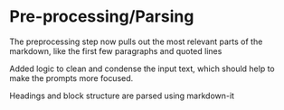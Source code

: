 # Pre-processing/Parsing 

The preprocessing step now pulls out the most relevant parts of the markdown, like the first few paragraphs and quoted lines

Added logic to clean and condense the input text, which should help to make the prompts more focused.

Headings and block structure are parsed using markdown-it